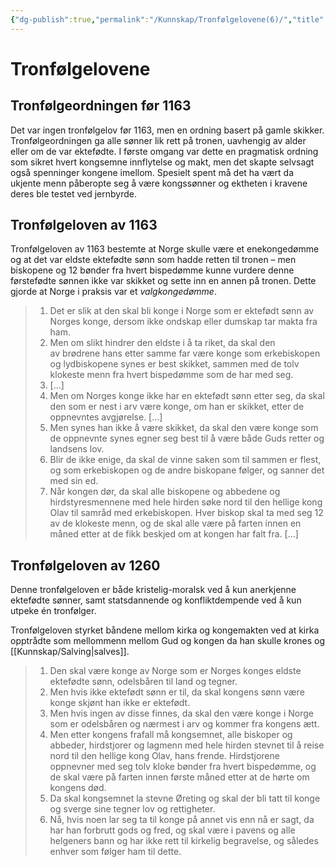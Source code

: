 ```yaml
---
{"dg-publish":true,"permalink":"/Kunnskap/Tronfølgelovene(6)/","title":"Tronfølgelovene","tags":["historie"]}
---
```



# Tronfølgelovene

## Tronfølgeordningen før 1163
Det var ingen tronfølgelov før 1163, men en ordning basert på gamle skikker. Tronfølgeordningen ga alle sønner lik rett på tronen, uavhengig av alder eller om de var ektefødte. I første omgang var dette en pragmatisk ordning som sikret hvert kongsemne innflytelse og makt, men det skapte selvsagt også spenninger kongene imellom. Spesielt spent må det ha vært da ukjente menn påberopte seg å være kongssønner og ektheten i kravene deres ble testet ved jernbyrde. 

## Tronfølgeloven av 1163
Tronfølgeloven av 1163 bestemte at Norge skulle være et enekongedømme og at det var eldste ektefødte sønn som hadde retten til tronen – men biskopene og 12 bønder fra hvert bispedømme kunne vurdere denne førstefødte sønnen ikke var skikket og sette inn en annen på tronen. Dette gjorde at Norge i praksis var et *valgkongedømme*.

>1. Det er slik at den skal bli konge i Norge som er ektefødt sønn av Norges konge, dersom ikke ondskap eller dumskap tar makta fra ham.
>2. Men om slikt hindrer den eldste i å ta riket, da skal den av brødrene hans etter samme far være konge som erkebiskopen og lydbiskopene synes er best skikket, sammen med de tolv klokeste menn fra hvert bispedømme som de har med seg. 
>3. […]
>4. Men om Norges konge ikke har en ektefødt sønn etter seg, da skal den som er nest i arv være konge, om han er skikket, etter de oppnevntes avgjørelse. […]
>5. Men synes han ikke å være skikket, da skal den være konge som de oppnevnte synes egner seg best til å være både Guds retter og landsens lov.
>6. Blir de ikke enige, da skal de vinne saken som til sammen er flest, og som erkebiskopen og de andre biskopane følger, og sanner det med sin ed.
>7. Når kongen dør, da skal alle biskopene og abbedene og hirdstyresmennene med hele hirden søke nord til den hellige kong Olav til samråd med erkebiskopen. Hver biskop skal ta med seg 12 av de klokeste menn, og de skal alle være på farten innen en måned etter at de fikk beskjed om at kongen har falt fra. […]

## Tronfølgeloven av 1260
Denne tronfølgeloven er både kristelig-moralsk ved å kun anerkjenne ektefødte sønner, samt statsdannende og konfliktdempende ved å kun utpeke én tronfølger.

Tronfølgeloven styrket båndene mellom kirka og kongemakten ved at kirka opptrådte som mellommenn mellom Gud og kongen da han skulle krones og [[Kunnskap/Salving\|salves]].

>1. Den skal være konge av Norge som er Norges konges eldste ektefødte sønn, odelsbåren til land og tegner.
>2. Men hvis ikke ektefødt sønn er til, da skal kongens sønn være konge skjønt han ikke er ektefødt.
>3. Men hvis ingen av disse finnes, da skal den være konge i Norge som er odelsbåren og nærmest i arv og kommer fra kongens ætt.
>4. Men etter kongens frafall må kongsemnet, alle biskoper og abbeder, hirdstjorer og lagmenn med hele hirden stevnet til å reise nord til den hellige kong Olav, hans frende. Hirdstjorene oppnevner med seg tolv kloke bønder fra hvert bispedømme, og de skal være på farten innen første måned etter at de hørte om kongens død.
>5. Da skal kongsemnet la stevne Øreting og skal der bli tatt til konge og sverge sine tegner lov og rettigheter.
>6. Nå, hvis noen lar seg ta til konge på annet vis enn nå er sagt, da har han forbrutt gods og fred, og skal være i pavens og alle helgeners bann og har ikke rett til kirkelig begravelse, og således enhver som følger ham til dette.

